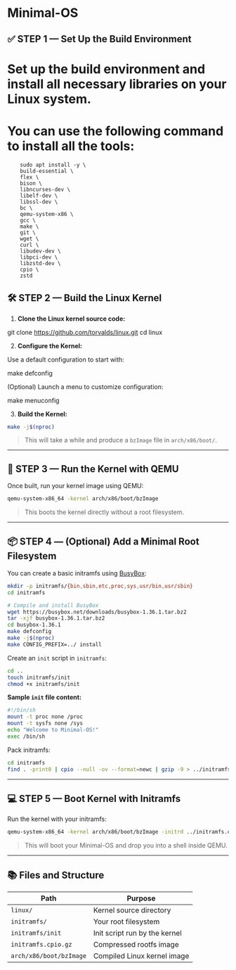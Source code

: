 # Minimal-OS



## ✅ STEP 1 — Set Up the Build Environment

# Set up the build environment and install all necessary libraries on your Linux system.
# You can use the following command to install all the tools:


        sudo apt install -y \
        build-essential \
        flex \
        bison \
        libncurses-dev \
        libelf-dev \
        libssl-dev \
        bc \
        qemu-system-x86 \
        gcc \
        make \
        git \
        wget \
        curl \
        libudev-dev \
        libpci-dev \
        libzstd-dev \
        cpio \
        zstd



## 🛠️ STEP 2 — Build the Linux Kernel

1. **Clone the Linux kernel source code:**

git clone https://github.com/torvalds/linux.git
cd linux


2. **Configure the Kernel:**

Use a default configuration to start with:

make defconfig

(Optional) Launch a menu to customize configuration:

make menuconfig


3. **Build the Kernel:**

```bash
make -j$(nproc)
```

> This will take a while and produce a `bzImage` file in `arch/x86/boot/`.

---

## 🚀 STEP 3 — Run the Kernel with QEMU

Once built, run your kernel image using QEMU:

```bash
qemu-system-x86_64 -kernel arch/x86/boot/bzImage
```

> This boots the kernel directly without a root filesystem.

---

## 📦 STEP 4 — (Optional) Add a Minimal Root Filesystem

You can create a basic initramfs using [BusyBox](https://busybox.net/):

```bash
mkdir -p initramfs/{bin,sbin,etc,proc,sys,usr/bin,usr/sbin}
cd initramfs

# Compile and install BusyBox
wget https://busybox.net/downloads/busybox-1.36.1.tar.bz2
tar -xjf busybox-1.36.1.tar.bz2
cd busybox-1.36.1
make defconfig
make -j$(nproc)
make CONFIG_PREFIX=../ install
```

Create an `init` script in `initramfs`:

```bash
cd ..
touch initramfs/init
chmod +x initramfs/init
```

**Sample `init` file content:**

```sh
#!/bin/sh
mount -t proc none /proc
mount -t sysfs none /sys
echo "Welcome to Minimal-OS!"
exec /bin/sh
```

Pack initramfs:

```bash
cd initramfs
find . -print0 | cpio --null -ov --format=newc | gzip -9 > ../initramfs.cpio.gz
```

---

## 💻 STEP 5 — Boot Kernel with Initramfs

Run the kernel with your initramfs:

```bash
qemu-system-x86_64 -kernel arch/x86/boot/bzImage -initrd ../initramfs.cpio.gz -nographic -append "console=ttyS0"
```

> This will boot your Minimal-OS and drop you into a shell inside QEMU.

---

## 📚 Files and Structure

| Path                    | Purpose                       |
| ----------------------- | ----------------------------- |
| `linux/`                | Kernel source directory       |
| `initramfs/`            | Your root filesystem          |
| `initramfs/init`        | Init script run by the kernel |
| `initramfs.cpio.gz`     | Compressed rootfs image       |
| `arch/x86/boot/bzImage` | Compiled Linux kernel image   |

